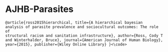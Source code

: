 # AJHB-Parasites

<code>@article{ross2015hierarchical, title={A hierarchical bayesian analysis of parasite prevalence and sociocultural outcomes: The role of structural racism and sanitation infrastructure}, author={Ross, Cody T and Winterhalder, Bruce}, journal={American Journal of Human Biology}, year={2015}, publisher={Wiley Online Library} }<\code>

